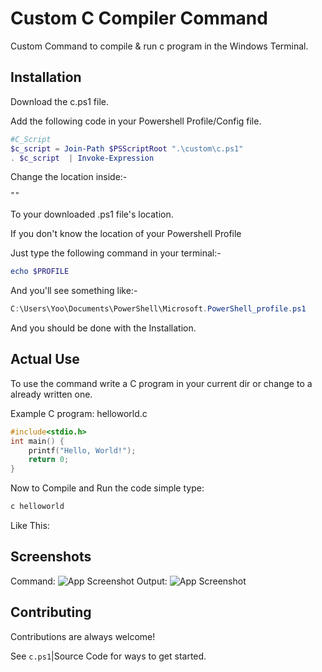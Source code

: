 
# Custom C Compiler Command

Custom Command to compile & run c program in the Windows Terminal.


## Installation

Download the c.ps1 file.

Add the following code in your Powershell Profile/Config file.

```powershell
#C_Script
$c_script = Join-Path $PSScriptRoot ".\custom\c.ps1"
. $c_script  | Invoke-Expression
```
Change the location inside:-
```txt
""
```
To your downloaded .ps1 file's location.

If you don't know the location of your Powershell Profile

Just type the following command in your terminal:-

```powershell
echo $PROFILE
```
And you'll see something like:-
```powershell
C:\Users\Yoo\Documents\PowerShell\Microsoft.PowerShell_profile.ps1
```
And you should be done with the Installation.

## Actual Use

To use the command write a C program in your current dir or change to a already written one.

Example C program: helloworld.c

```c
#include<stdio.h>
int main() {
    printf("Hello, World!");
    return 0;
}
```
Now to Compile and Run the code simple type:

```powershell
c helloworld
```
Like This:


## Screenshots
Command:
![App Screenshot](https://user-images.githubusercontent.com/46285019/165812518-9c917688-1bc8-4d55-91bb-fda94c4838e7.jpg)
Output:
![App Screenshot](https://user-images.githubusercontent.com/46285019/165812808-95f77507-f361-4ddf-b980-addf5dac7abd.png)

## Contributing

Contributions are always welcome!

See `c.ps1`|Source Code for ways to get started.




## 



